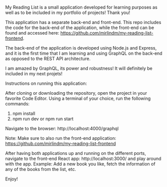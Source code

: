 My Reading List is a small application developed for learning purposes as well as to be included in my portfolio of projects! Thank you! 

This application has a separate back-end and front-end. This repo includes the code for the back-end of the application, while the front-end can be found and accessed here: https://github.com/mirlindm/my-reading-list-frontend.

The back-end of the application is developed using Node.js and Express, and it is the first time that I am learning and using GraphQL on the back-end as opposed to the REST API architecture.

I am amazed by GraphQL, its power and robustness! It will definitely be included in my next projets! 

Instructions on running this application:

After cloning or downloading the repository, open the project in your favorite Code Editor.
Using a terminal of your choice, run the following commands:
1) npm install
2) npm run dev or npm run start

Navigate to the browser: http://localhost:4000/graphql

Note: Make sure to also run the front-end application: https://github.com/mirlindm/my-reading-list-frontend

After having both applications up and running on the different ports, navigate to the front-end React app: http://localhost:3000/ and play around with the app.
Example: Add a new book you like, fetch the information of any of the books from the list, etc. 

Enjoy!
